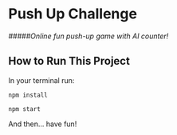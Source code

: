 # Push Up Challenge

_#####Online fun push-up game with AI counter!_

## How to Run This Project
In your terminal run:

`npm install`

`npm start`

And then... have fun!